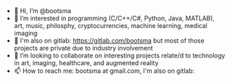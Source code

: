 - 👋 Hi, I’m @bootsma
- 👀 I’m interested in programming (C/C++/C#, Python, Java, MATLAB), art, music, philosphy, cryptocurrencies, machine learning, medical imaging
- 👀 I'm also on gitlab: https://gitlab.com/bootsma but most of those projects are private due to industry involvement
- 💞️ I’m looking to collaborate on interesting projects relate/d to technology in art, imaging, healthcare, and augmented reality
- 📫 How to reach me: bootsma at gmail.com, I'm also on gitlab:

<!---
bootsma/bootsma is a ✨ special ✨ repository because its `README.md` (this file) appears on your GitHub profile.
You can click the Preview link to take a look at your changes.
--->
